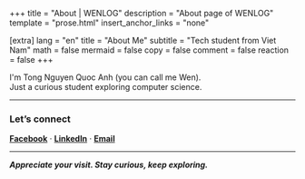 +++
title = "About | WENLOG"
description = "About page of WENLOG"
template = "prose.html"
insert_anchor_links = "none"

[extra]
lang = "en"
title = "About Me"
subtitle = "Tech student from Viet Nam"
math = false
mermaid = false
copy = false
comment = false
reaction = false
+++

I'm Tong Nguyen Quoc Anh (you can call me Wen).  
Just a curious student exploring computer science.

---

### Let’s connect

[**Facebook**](https://www.facebook.com/weninthelab) · [**LinkedIn**](https://www.linkedin.com/in/sowenn) · [**Email**](mailto:weninthelab@gmail.com)

---

***Appreciate your visit. Stay curious, keep exploring.***